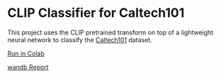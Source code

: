 # CLIP Classifier for Caltech101

This project uses the CLIP pretrained transform on top of a lightweight neural network to classify the [Caltech101](https://pytorch.org/vision/main/generated/torchvision.datasets.Caltech101.html) dataset.

[Run in Colab](https://githubtocolab.com/justinluo4/mltask/blob/master/notebooks/run.ipynb)

[wandb Report](https://wandb.ai/justinluo4/mltask/reports/CLIP-Neural-Network-Image-Classifier-for-Caltech101--Vmlldzo2NjY2ODcw)